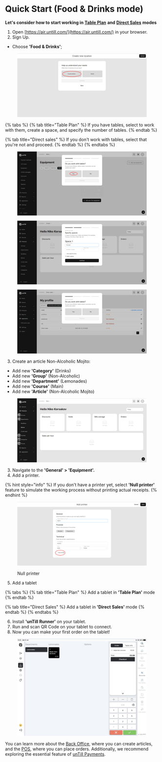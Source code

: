 # Quick Start (Food & Drinks mode)

**Let's consider how to start working in** [**Table Plan**](../pos/table-plan-mode.md) **and** [**Direct Sales**](../pos/direct-sales-mode.md) **modes**

1. Open [https://air.untill.com/](https://air.untill.com/) in your browser.
2. Sign Up.

* Choose **'Food & Drinks'**;

<figure><img src="../.gitbook/assets/2023-07-07_22-07-19.jpg" alt=""><figcaption></figcaption></figure>



{% tabs %}
{% tab title="Table Plan" %}
If you have tables, select to work with them, create a space, and specify the number of tables.
{% endtab %}

{% tab title="Direct sales" %}
If you don't work with tables, select that you're not and proceed.
{% endtab %}
{% endtabs %}

<div>

<figure><img src="../.gitbook/assets/tables.jpg" alt=""><figcaption></figcaption></figure>

 

<figure><img src="../.gitbook/assets/terrace.jpg" alt=""><figcaption></figcaption></figure>

 

<figure><img src="../.gitbook/assets/retailer-mode-tables.jpg" alt=""><figcaption></figcaption></figure>

</div>

3. Create an article Non-Alcoholic Mojito: &#x20;

* Add new **'Category'** (Drinks)
* Add new **'Group'** (Non-Alcoholic)
* Add new **'Department'** (Lemonades)
* Add new **'Course'** (Main)
* Add new **'Article'** (Non-Alcoholic Mojito)

<figure><img src="../.gitbook/assets/sequence (1).jpg" alt=""><figcaption></figcaption></figure>

3. Navigate to the **'General' > 'Equipment'.**
4. Add a printer.

{% hint style="info" %}
If you don't have a printer yet, select **'Null printer'** feature to simulate the working process without printing actual receipts.
{% endhint %}

<figure><img src="../.gitbook/assets/null-printer (1).jpg" alt=""><figcaption><p>Null printer</p></figcaption></figure>

5. Add a tablet

{% tabs %}
{% tab title="Table Plan" %}
Add a tablet in **'Table Plan'** mode
{% endtab %}

{% tab title="Direct Sales" %}
Add a tablet in **'Direct Sales'** mode
{% endtab %}
{% endtabs %}

6. Install **'unTill Runner'** on your tablet.
7. Run and scan QR Code on your tablet to connect.
8. Now you can make your first order on the tablet!

<figure><img src="../.gitbook/assets/order-on-tablet.jpg" alt="" width="563"><figcaption></figcaption></figure>

You can learn more about the [Back Office](../back-office/back-office-intro.md), where you can create articles, and the [POS](../pos/pos-intro.md), where you can place orders. Additionally, we recommend exploring the essential feature of [unTill Payments](../untill-payments.md).
